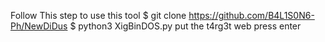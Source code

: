 Follow This step to use this tool
$ git clone https://github.com/B4L1S0N6-Ph/NewDiDus
$ python3 XigBinDOS.py
put the t4rg3t web
press enter
